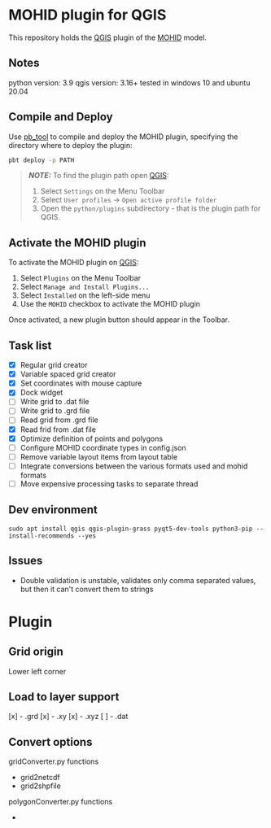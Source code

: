 # MOHID plugin for QGIS
This repository holds the [QGIS](https://qgis.org/) plugin of the [MOHID](http://www.mohid.com/) model.

## Notes

python version: 3.9
qgis version: 3.16+
tested in windows 10 and ubuntu 20.04

## Compile and Deploy

Use [pb_tool](https://github.com/g-sherman/plugin_build_tool) to compile and deploy the MOHID plugin, specifying the directory where to deploy the plugin:

```bash
pbt deploy -p PATH
```

>  **_NOTE:_**  To find the plugin path open [QGIS](https://qgis.org/):
> 1. Select `Settings` on the Menu Toolbar
> 2. Select `User profiles` -> `Open active profile folder`
> 3. Open the `python/plugins` subdirectory - that is the plugin path for QGIS.

## Activate the MOHID plugin

To activate the MOHID plugin on [QGIS](https://qgis.org/):
1. Select `Plugins` on the Menu Toolbar
2. Select `Manage and Install Plugins...`
3. Select `Installed` on the left-side menu
4. Use the `MOHID` checkbox to activate the MOHID plugin

Once activated, a new plugin button should appear in the Toolbar.

## Task list

- [x] Regular grid creator
- [x] Variable spaced grid creator
- [x] Set coordinates with mouse capture
- [x] Dock widget
- [ ] Write grid to .dat file
- [ ] Write grid to .grd file
- [ ] Read grid from .grd file
- [x] Read frid from .dat file
- [x] Optimize definition of points and polygons
- [ ] Configure MOHID coordinate types in config.json
- [ ] Remove variable layout items from layout table
- [ ] Integrate conversions between the various formats used and mohid formats
- [ ] Move expensive processing tasks to separate thread

## Dev environment

    sudo apt install qgis qgis-plugin-grass pyqt5-dev-tools python3-pip --install-recommends --yes

## Issues

- Double validation is unstable, validates only comma separated values, but then it can't convert them to strings

# Plugin

## Grid origin

Lower left corner

## Load to layer support

[x] - .grd
[x] - .xy
[x] - .xyz
[ ] - .dat

## Convert options

gridConverter.py functions

- grid2netcdf
- grid2shpfile

polygonConverter.py functions

- 

